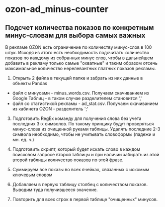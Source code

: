 # ozon-ad_minus-counter
## Подсчет количества показов по конкретным минус-словам для выбора самых важных
В рекламе OZON есть ограничение по количеству минус-слов в 100 штук. Исходя из этого есть необходимость подсчитать количество показов по каждому из собранных минус слов, чтобы в дальнейшем добавить в рекламу только самые "охватные" и таким образом отсечь максимальное количество нерелевантных платных показов рекламы.

1. Открыть 2 файла в текущей папке и забрать из них данные в объекты Pandas
* файл с минусами - minus_words.csv. Получаем скачиванием из Google Таблиц - в таком случае разделителем становится ','
* файл со статистикой рекламы - ad_stat.csv. Получаем скачиванием из кабинета OZON - разделитель ';'

3. Подготовить RegEx команду для получения слова без учета последних 3-х символов. По такому принцику будут проверяться минус-слова из очищенной руками таблицы. Удалять последние 2-3 символа необходимо, чтобы не учитывать словоформы (падежи и мн. ед. ч.)

4. Подготовить скрипт, который будет искать слово в каждом поисковом запросе второй таблицы и при наличии забирать из этой второй таблицы количество показов по этой фразе.

5. Суммируем все показы во всех ячейках, связанных с искомым ключевым словом

6. Добавляем в первую таблицу столбец с количеством показов. Выводим туда получившееся значение.

7. Повторить для всех строк в первой таблице "очищенных" минусов.